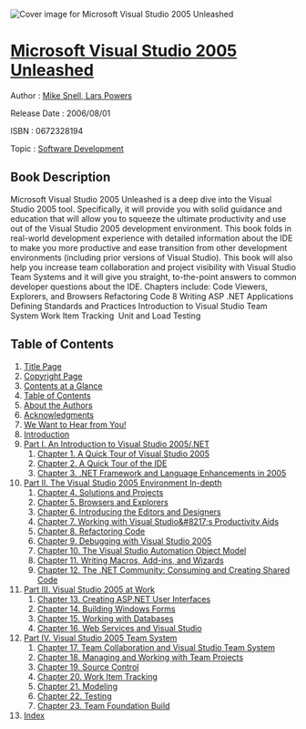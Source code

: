 ![Cover image for Microsoft Visual Studio 2005 Unleashed](https://imgdetail.ebookreading.net/cover/cover/software_development/EB0672328194.jpg)

[Microsoft Visual Studio 2005 Unleashed](https://ebookreading.net/view/book/Microsoft+Visual+Studio+2005+Unleashed-EB0672328194_1.html "Microsoft Visual Studio 2005 Unleashed")
====================================================================================================================

Author : [Mike Snell](https://ebookreading.net/search/author/Mike+Snell),[ Lars Powers](https://ebookreading.net/search/author/+Lars+Powers)

Release Date : 2006/08/01

ISBN : 0672328194

Topic : [Software Development](https://ebookreading.net/search/category/software-development)

Book Description
-----------------

Microsoft Visual Studio 2005 Unleashed is a deep dive into the Visual Studio 2005 tool. Specifically, it will provide you with solid guidance and education that will allow you to squeeze the ultimate productivity and use out of the Visual Studio 2005 development environment. This book folds in real-world development experience with detailed information about the IDE to make you more productive and ease transition from other development environments (including prior versions of Visual Studio). This book will also help you increase team collaboration and project visibility with Visual Studio Team Systems and it will give you straight, to-the-point answers to common developer questions about the IDE.
Chapters include:
Code Viewers, Explorers, and Browsers
Refactoring Code 8
Writing ASP .NET Applications
Defining Standards and Practices
Introduction to Visual Studio Team System
Work Item Tracking 
Unit and Load Testing
              
Table of Contents
-----------------

1. [Title Page](https://ebookreading.net/view/book/Microsoft+Visual+Studio+2005+Unleashed-EB0672328194_2.html)
1. [Copyright Page](https://ebookreading.net/view/book/Microsoft+Visual+Studio+2005+Unleashed-EB0672328194_3.html)
1. [Contents at a Glance](https://ebookreading.net/view/book/Microsoft+Visual+Studio+2005+Unleashed-EB0672328194_4.html)
1. [Table of Contents](https://ebookreading.net/view/book/Microsoft+Visual+Studio+2005+Unleashed-EB0672328194_5.html)
1. [About the Authors](https://ebookreading.net/view/book/Microsoft+Visual+Studio+2005+Unleashed-EB0672328194_6.html)
1. [Acknowledgments](https://ebookreading.net/view/book/Microsoft+Visual+Studio+2005+Unleashed-EB0672328194_8.html)
1. [We Want to Hear from You!](https://ebookreading.net/view/book/Microsoft+Visual+Studio+2005+Unleashed-EB0672328194_9.html)
1. [Introduction](https://ebookreading.net/view/book/Microsoft+Visual+Studio+2005+Unleashed-EB0672328194_10.html)
1. [Part I. An Introduction to Visual Studio 2005/.NET](https://ebookreading.net/view/book/Microsoft+Visual+Studio+2005+Unleashed-EB0672328194_11.html)
    1. [Chapter 1. A Quick Tour of Visual Studio 2005](https://ebookreading.net/view/book/Microsoft+Visual+Studio+2005+Unleashed-EB0672328194_12.html)
    1. [Chapter 2. A Quick Tour of the IDE](https://ebookreading.net/view/book/Microsoft+Visual+Studio+2005+Unleashed-EB0672328194_13.html)
    1. [Chapter 3. .NET Framework and Language Enhancements in 2005](https://ebookreading.net/view/book/Microsoft+Visual+Studio+2005+Unleashed-EB0672328194_14.html)
1. [Part II. The Visual Studio 2005 Environment In-depth](https://ebookreading.net/view/book/Microsoft+Visual+Studio+2005+Unleashed-EB0672328194_15.html)
    1. [Chapter 4. Solutions and Projects](https://ebookreading.net/view/book/Microsoft+Visual+Studio+2005+Unleashed-EB0672328194_16.html)
    1. [Chapter 5. Browsers and Explorers](https://ebookreading.net/view/book/Microsoft+Visual+Studio+2005+Unleashed-EB0672328194_17.html)
    1. [Chapter 6. Introducing the Editors and Designers](https://ebookreading.net/view/book/Microsoft+Visual+Studio+2005+Unleashed-EB0672328194_18.html)
    1. [Chapter 7. Working with Visual Studio&amp;#8217;s Productivity Aids](https://ebookreading.net/view/book/Microsoft+Visual+Studio+2005+Unleashed-EB0672328194_19.html)
    1. [Chapter 8. Refactoring Code](https://ebookreading.net/view/book/Microsoft+Visual+Studio+2005+Unleashed-EB0672328194_20.html)
    1. [Chapter 9. Debugging with Visual Studio 2005](https://ebookreading.net/view/book/Microsoft+Visual+Studio+2005+Unleashed-EB0672328194_21.html)
    1. [Chapter 10. The Visual Studio Automation Object Model](https://ebookreading.net/view/book/Microsoft+Visual+Studio+2005+Unleashed-EB0672328194_22.html)
    1. [Chapter 11. Writing Macros, Add-ins, and Wizards](https://ebookreading.net/view/book/Microsoft+Visual+Studio+2005+Unleashed-EB0672328194_23.html)
    1. [Chapter 12. The .NET Community: Consuming and Creating Shared Code](https://ebookreading.net/view/book/Microsoft+Visual+Studio+2005+Unleashed-EB0672328194_24.html)
1. [Part III. Visual Studio 2005 at Work](https://ebookreading.net/view/book/Microsoft+Visual+Studio+2005+Unleashed-EB0672328194_25.html)
    1. [Chapter 13. Creating ASP.NET User Interfaces](https://ebookreading.net/view/book/Microsoft+Visual+Studio+2005+Unleashed-EB0672328194_26.html)
    1. [Chapter 14. Building Windows Forms](https://ebookreading.net/view/book/Microsoft+Visual+Studio+2005+Unleashed-EB0672328194_27.html)
    1. [Chapter 15. Working with Databases](https://ebookreading.net/view/book/Microsoft+Visual+Studio+2005+Unleashed-EB0672328194_28.html)
    1. [Chapter 16. Web Services and Visual Studio](https://ebookreading.net/view/book/Microsoft+Visual+Studio+2005+Unleashed-EB0672328194_29.html)
1. [Part IV. Visual Studio 2005 Team System](https://ebookreading.net/view/book/Microsoft+Visual+Studio+2005+Unleashed-EB0672328194_30.html)
    1. [Chapter 17. Team Collaboration and Visual Studio Team System](https://ebookreading.net/view/book/Microsoft+Visual+Studio+2005+Unleashed-EB0672328194_31.html)
    1. [Chapter 18. Managing and Working with Team Projects](https://ebookreading.net/view/book/Microsoft+Visual+Studio+2005+Unleashed-EB0672328194_32.html)
    1. [Chapter 19. Source Control](https://ebookreading.net/view/book/Microsoft+Visual+Studio+2005+Unleashed-EB0672328194_33.html)
    1. [Chapter 20. Work Item Tracking](https://ebookreading.net/view/book/Microsoft+Visual+Studio+2005+Unleashed-EB0672328194_34.html)
    1. [Chapter 21. Modeling](https://ebookreading.net/view/book/Microsoft+Visual+Studio+2005+Unleashed-EB0672328194_35.html)
    1. [Chapter 22. Testing](https://ebookreading.net/view/book/Microsoft+Visual+Studio+2005+Unleashed-EB0672328194_36.html)
    1. [Chapter 23. Team Foundation Build](https://ebookreading.net/view/book/Microsoft+Visual+Studio+2005+Unleashed-EB0672328194_37.html)
1. [Index](https://ebookreading.net/view/book/Microsoft+Visual+Studio+2005+Unleashed-EB0672328194_38.html)
